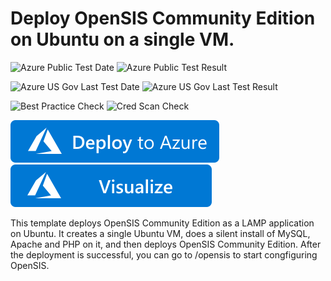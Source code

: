 # Deploy OpenSIS Community Edition on Ubuntu on a single VM.

![Azure Public Test Date](https://azurequickstartsservice.blob.core.windows.net/badges/application-workloads/opensis/opensis-singlevm-ubuntu/PublicLastTestDate.svg)
![Azure Public Test Result](https://azurequickstartsservice.blob.core.windows.net/badges/application-workloads/opensis/opensis-singlevm-ubuntu/PublicDeployment.svg)

![Azure US Gov Last Test Date](https://azurequickstartsservice.blob.core.windows.net/badges/application-workloads/opensis/opensis-singlevm-ubuntu/FairfaxLastTestDate.svg)
![Azure US Gov Last Test Result](https://azurequickstartsservice.blob.core.windows.net/badges/application-workloads/opensis/opensis-singlevm-ubuntu/FairfaxDeployment.svg)

![Best Practice Check](https://azurequickstartsservice.blob.core.windows.net/badges/application-workloads/opensis/opensis-singlevm-ubuntu/BestPracticeResult.svg)
![Cred Scan Check](https://azurequickstartsservice.blob.core.windows.net/badges/application-workloads/opensis/opensis-singlevm-ubuntu/CredScanResult.svg)

[![Deploy to Azure](https://raw.githubusercontent.com/Azure/azure-quickstart-templates/master/1-CONTRIBUTION-GUIDE/images/deploytoazure.svg?sanitize=true)](https://portal.azure.com/#create/Microsoft.Template/uri/https%3A%2F%2Fraw.githubusercontent.com%2Fazure%2Fazure-quickstart-templates%2Fmaster%2Fopensis-singlevm-ubuntu%2F%2Fazuredeploy.json) 
[![Visualize](https://raw.githubusercontent.com/Azure/azure-quickstart-templates/master/1-CONTRIBUTION-GUIDE/images/visualizebutton.svg?sanitize=true)](http://armviz.io/#/?load=https%3A%2F%2Fraw.githubusercontent.com%2FAzure%2Fazure-quickstart-templates%2Fmaster%application-workloads%2Fopensis%2Fopensis-singlevm-ubuntu%2Fazuredeploy.json)

This template deploys OpenSIS Community Edition as a LAMP application on Ubuntu. It creates a single Ubuntu VM, does a silent install of MySQL, Apache and PHP on it, and then deploys OpenSIS Community Edition.  After the deployment is successful, you can go to /opensis to start congfiguring OpenSIS.


